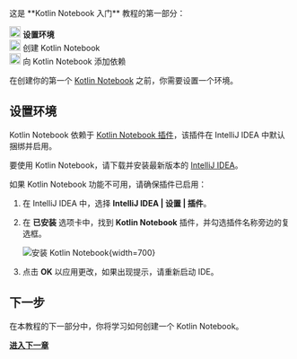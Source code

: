 [//]: # (title: 设置环境)

<tldr>
   <p>这是 **Kotlin Notebook 入门** 教程的第一部分：</p>
   <p><img src="icon-1.svg" width="20" alt="第一步"/> <strong>设置环境</strong><br/>
      <img src="icon-2-todo.svg" width="20" alt="第二步"/> 创建 Kotlin Notebook<br/>
      <img src="icon-3-todo.svg" width="20" alt="第三步"/> 向 Kotlin Notebook 添加依赖<br/>
  </p>
</tldr>

在创建你的第一个 [Kotlin Notebook](kotlin-notebook-overview.md) 之前，你需要设置一个环境。

## 设置环境

Kotlin Notebook 依赖于 [Kotlin Notebook 插件](https://plugins.jetbrains.com/plugin/16340-kotlin-notebook)，该插件在 IntelliJ IDEA 中默认捆绑并启用。

要使用 Kotlin Notebook，请下载并安装最新版本的 [IntelliJ IDEA](https://www.jetbrains.com/idea/download/index.html)。

如果 Kotlin Notebook 功能不可用，请确保插件已启用：

1. 在 IntelliJ IDEA 中，选择 **IntelliJ IDEA | 设置 | 插件**。
2. 在 **已安装** 选项卡中，找到 **Kotlin Notebook** 插件，并勾选插件名称旁边的复选框。

   ![安装 Kotlin Notebook](kotlin-notebook-plugin.png){width=700}

3. 点击 **OK** 以应用更改，如果出现提示，请重新启动 IDE。

## 下一步

在本教程的下一部分中，你将学习如何创建一个 Kotlin Notebook。

**[进入下一章](kotlin-notebook-create.md)**